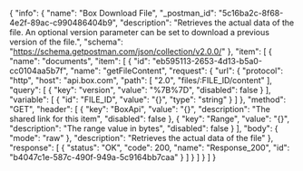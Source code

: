 {
  "info": {
    "name": "Box Download File",
    "_postman_id": "5c16ba2c-8f68-4e2f-89ac-c990486404b9",
    "description": "Retrieves the actual data of the file. An optional version parameter can be set to download a previous version of the file.",
    "schema": "https://schema.getpostman.com/json/collection/v2.0.0/"
  },
  "item": [
    {
      "name": "documents",
      "item": [
        {
          "id": "eb595113-2653-4d13-b5a0-cc0104aa5b7f",
          "name": "getFileContent",
          "request": {
            "url": {
              "protocol": "http",
              "host": "api.box.com",
              "path": [
                "2.0",
                "files/:FILE_ID/content"
              ],
              "query": [
                {
                  "key": "version",
                  "value": "%7B%7D",
                  "disabled": false
                }
              ],
              "variable": [
                {
                  "id": "FILE_ID",
                  "value": "{}",
                  "type": "string"
                }
              ]
            },
            "method": "GET",
            "header": [
              {
                "key": "BoxApi",
                "value": "{}",
                "description": "The shared link for this item",
                "disabled": false
              },
              {
                "key": "Range",
                "value": "{}",
                "description": "The range value in bytes",
                "disabled": false
              }
            ],
            "body": {
              "mode": "raw"
            },
            "description": "Retrieves the actual data of the file"
          },
          "response": [
            {
              "status": "OK",
              "code": 200,
              "name": "Response_200",
              "id": "b4047c1e-587c-490f-949a-5c9164bb7caa"
            }
          ]
        }
      ]
    }
  ]
}